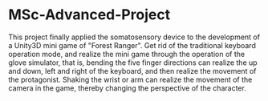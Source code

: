 # MSc-Advanced-Project
This project finally applied the somatosensory device to the development of a Unity3D mini game of "Forest Ranger". Get rid of the traditional keyboard operation mode, and realize the mini game through the operation of the glove simulator, that is, bending the five finger directions can realize the up and down, left and right of the keyboard, and then realize the movement of the protagonist. Shaking the wrist or arm can realize the movement of the camera in the game, thereby changing the perspective of the character.
